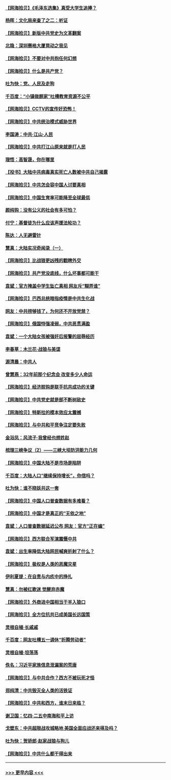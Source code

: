 #### [【网海拾贝】《毛泽东选集》真受大学生追捧？](../pages/nsc993/n12968779.md?t=05231402) 
#### [杨晖：文化局来查了之二：听证](../pages/nsc993/n12966528.md?t=05231402) 
#### [【网海拾贝】新版中共党史为文革翻案](../pages/nsc993/n12967526.md?t=05231402) 
#### [北隐：深圳赛格大厦晃动之我见](../pages/nsc993/n12967393.md?t=05231402) 
#### [【网海拾贝】不要对中共抱任何幻想](../pages/nsc993/n12965222.md?t=05231402) 
#### [【网海拾贝】什么是共产党？](../pages/nsc993/n12962781.md?t=05231402) 
#### [吐为快：党、人民及走狗](../pages/nsc993/n12962747.md?t=05231402) 
#### [千百度：“小镇做题家”吐槽教育资源不公平](../pages/nsc993/n12962705.md?t=05231402) 
#### [【网海拾贝】CCTV的宣传好恐怖！](../pages/nsc993/n12959984.md?t=05231402) 
#### [【网海拾贝】中共统治模式威胁世界](../pages/nsc993/n12957622.md?t=05231402) 
#### [李国涛：中共‧江山‧人民](../pages/nsc993/n12957502.md?t=05231402) 
#### [【网海拾贝】中共打江山原来就是打人民](../pages/nsc993/n12954345.md?t=05231402) 
#### [理悟：高智晟，你在哪里](../pages/nsc993/n12953115.md?t=05231402) 
#### [【投书】大陆中共病毒真实死亡人数被中共自己揭露](../pages/nsc993/n12953050.md?t=05231402) 
#### [【网海拾贝】中共怎会容中国人讨要真相](../pages/nsc993/n12952161.md?t=05231402) 
#### [【网海拾贝】中国生育率可能降至全球最低](../pages/nsc993/n12948793.md?t=05231402) 
#### [颜纯钩：没有公义的社会有多可怕？](../pages/nsc993/n12947626.md?t=05231402) 
#### [付宁：基督徒为什么应该声援法轮功？](../pages/nsc993/n12947233.md?t=05231402) 
#### [陈达：人无避雷针](../pages/nsc993/n12947098.md?t=05231402) 
#### [慧真：大陆实况奇闻录（一）](../pages/nsc993/n12945811.md?t=05231402) 
#### [【网海拾贝】比战狼更凶残的戳瞎外交](../pages/nsc993/n12945717.md?t=05231402) 
#### [【网海拾贝】共产党没底线，什么坏事都可能干](../pages/nsc993/n12942090.md?t=05231402) 
#### [袁斌：官方掩盖中学生坠亡真相 网友斥“糊弄谁”](../pages/nsc993/n12942029.md?t=05231402) 
#### [【网海拾贝】巴西总统暗指疫情是中共生化战](../pages/nsc993/n12938999.md?t=05231402) 
#### [网友：中共捞够钱了，为何还不开放党禁？](../pages/nsc993/n12938952.md?t=05231402) 
#### [【网海拾贝】俄国恃强凌弱，中共恶贯满盈](../pages/nsc993/n12936626.md?t=05231402) 
#### [袁斌：一个大陆女孩被强奸后报警的屈辱经历](../pages/nsc993/n12936547.md?t=05231402) 
#### [李春草：木兰花·战狼与美谍](../pages/nsc993/n12935995.md?t=05231402) 
#### [源清晨：中共人](../pages/nsc993/n12935589.md?t=05231402) 
#### [曾慧燕：32年前那个纪念会 改变多少人命运](../pages/nsc993/n12934233.md?t=05231402) 
#### [【网海拾贝】经济脱钩是联手抗共成功的关键](../pages/nsc993/n12934176.md?t=05231402) 
#### [【网海拾贝】中共党史就是部不断树敌史](../pages/nsc993/n12932844.md?t=05231402) 
#### [【网海拾贝】特斯拉的模本效应太震撼](../pages/nsc993/n12925626.md?t=05231402) 
#### [【网海拾贝】与中共和平竞争注定要失败](../pages/nsc993/n12923326.md?t=05231402) 
#### [金浴凤：风流子‧我曾经也想姓赵](../pages/nsc993/n12920911.md?t=05231402) 
#### [梳理三峡争议（2）——三峡大坝防洪能力几何](../pages/nsc993/n12920173.md?t=05231402) 
#### [【网海拾贝】中国大陆不是市场是陷阱](../pages/nsc993/n12920143.md?t=05231402) 
#### [千百度：大陆人口“继续保持增长”，你信吗？](../pages/nsc993/n12918946.md?t=05231402) 
#### [吐为快：谁不晓妖共这一套](../pages/nsc993/n12918941.md?t=05231402) 
#### [【网海拾贝】中国人口普查数据有多难看？](../pages/nsc993/n12917822.md?t=05231402) 
#### [【网海拾贝】中国才是真正的“无依之地”](../pages/nsc993/n12915845.md?t=05231402) 
#### [袁斌：人口普查数据延迟公布 网友：官方“正在编”](../pages/nsc993/n12915748.md?t=05231402) 
#### [【网海拾贝】西方联合军演震慑中共](../pages/nsc993/n12913466.md?t=05231402) 
#### [袁斌：出生率降低大陆网民喊爽折射了什么？](../pages/nsc993/n12913365.md?t=05231402) 
#### [【网海拾贝】极权是人类的恶魔灾星](../pages/nsc993/n12910697.md?t=05231402) 
#### [伊利夏提：在自责与内疚中的挣扎](../pages/nsc993/n12910493.md?t=05231402) 
#### [慧真：勿被红歌迷 觉醒弃赤魔](../pages/nsc993/n12910485.md?t=05231402) 
#### [【网海拾贝】外商进中国相当于羊入狼口](../pages/nsc993/n12908274.md?t=05231402) 
#### [【网海拾贝】全方位抗共已成美国长远国策](../pages/nsc993/n12906878.md?t=05231402) 
#### [灵根自植‧长戚戚](../pages/nsc993/n12905585.md?t=05231402) 
#### [千百度：网友吐槽五一调休“折腾劳动者”](../pages/nsc993/n12905934.md?t=05231402) 
#### [灵根自植‧坦荡荡](../pages/nsc993/n12905562.md?t=05231402) 
#### [佚名：习近平家族信息泄漏案的荒唐](../pages/nsc993/n12904705.md?t=05231402) 
#### [【网海拾贝】与中共合作？西方不被玩死才怪](../pages/nsc993/n12903873.md?t=05231402) 
#### [郑纯清：中共毁灭全人类的活铁证](../pages/nsc993/n12903785.md?t=05231402) 
#### [【网海拾贝】中共和西方，谁末日来临？](../pages/nsc993/n12903482.md?t=05231402) 
#### [谢卫国：忆四‧二五中南海和平上访](../pages/nsc993/n12902192.md?t=05231402) 
#### [戈壁东：中共超限战攻城略地 美国全面应战还来得及吗？](../pages/nsc993/n12902297.md?t=05231402) 
#### [吐为快：贺骄郎‧赵家战狼与狗儿](../pages/nsc993/n12902280.md?t=05231402) 
#### [【网海拾贝】中共什么都干得出来](../pages/nsc993/n12897500.md?t=05231402) 

----
#### [ >>> 更早内容 <<< ](../indexes/nsc993-earlier.md)
